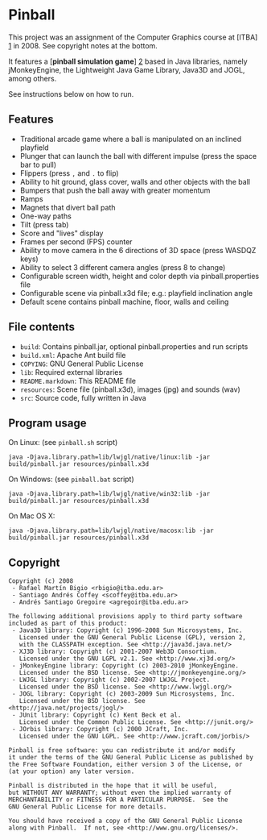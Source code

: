 Pinball
=======

This project was an assignment of the Computer Graphics course at [ITBA] [1] in 2008. See copyright notes at the bottom.

It features a [**pinball simulation game**] [2] based in Java libraries, namely jMonkeyEngine, the Lightweight Java Game Library, Java3D and JOGL, among others.

See instructions below on how to run.

  [1]: http://www.itba.edu.ar
  [2]: http://en.wikipedia.org/wiki/Pinball

Features
---------

  - Traditional arcade game where a ball is manipulated on an inclined playfield
  - Plunger that can launch the ball with different impulse (press the space bar to pull)
  - Flippers (press `,` and `.` to flip)
  - Ability to hit ground, glass cover, walls and other objects with the ball
  - Bumpers that push the ball away with greater momentum
  - Ramps
  - Magnets that divert ball path
  - One-way paths
  - Tilt (press tab)
  - Score and "lives" display
  - Frames per second (FPS) counter
  - Ability to move camera in the 6 directions of 3D space (press WASDQZ keys)
  - Ability to select 3 different camera angles (press 8 to change)
  - Configurable screen width, height and color depth via pinball.properties file
  - Configurable scene via pinball.x3d file; e.g.: playfield inclination angle
  - Default scene contains pinball machine, floor, walls and ceiling

File contents
-------------

  - `build`: Contains pinball.jar, optional pinball.properties and run scripts
  - `build.xml`: Apache Ant build file
  - `COPYING`: GNU General Public License
  - `lib`: Required external libraries
  - `README.markdown`: This README file
  - `resources`: Scene file (pinball.x3d), images (jpg) and sounds (wav)
  - `src`: Source code, fully written in Java

Program usage
-------------

On Linux: (see `pinball.sh` script)

    java -Djava.library.path=lib/lwjgl/native/linux:lib -jar build/pinball.jar resources/pinball.x3d

On Windows: (see `pinball.bat` script)

    java -Djava.library.path=lib/lwjgl/native/win32:lib -jar build/pinball.jar resources/pinball.x3d

On Mac OS X:

    java -Djava.library.path=lib/lwjgl/native/macosx:lib -jar build/pinball.jar resources/pinball.x3d

Copyright
---------

    Copyright (c) 2008
     - Rafael Martín Bigio <rbigio@itba.edu.ar>
     - Santiago Andrés Coffey <scoffey@itba.edu.ar>
     - Andrés Santiago Gregoire <agregoir@itba.edu.ar>

    The following additional provisions apply to third party software
    included as part of this product:
     - Java3D library: Copyright (c) 1996-2008 Sun Microsystems, Inc.
       Licensed under the GNU General Public License (GPL), version 2,
       with the CLASSPATH exception. See <http://java3d.java.net/>
     - XJ3D library: Copyright (c) 2001-2007 Web3D Consortium.
       Licensed under the GNU LGPL v2.1. See <http://www.xj3d.org/>
     - jMonkeyEngine library: Copyright (c) 2003-2010 jMonkeyEngine.
       Licensed under the BSD license. See <http://jmonkeyengine.org/>
     - LWJGL library: Copyright (c) 2002-2007 LWJGL Project.
       Licensed under the BSD license. See <http://www.lwjgl.org/>
     - JOGL library: Copyright (c) 2003-2009 Sun Microsystems, Inc.
       Licensed under the BSD license. See <http://java.net/projects/jogl/>
     - JUnit library: Copyright (c) Kent Beck et al.
       Licensed under the Common Public License. See <http://junit.org/>
     - JOrbis library: Copyright (c) 2000 JCraft, Inc.
       Licensed under the GNU LGPL. See <http://www.jcraft.com/jorbis/>

    Pinball is free software: you can redistribute it and/or modify
    it under the terms of the GNU General Public License as published by
    the Free Software Foundation, either version 3 of the License, or
    (at your option) any later version.

    Pinball is distributed in the hope that it will be useful,
    but WITHOUT ANY WARRANTY; without even the implied warranty of
    MERCHANTABILITY or FITNESS FOR A PARTICULAR PURPOSE.  See the
    GNU General Public License for more details.

    You should have received a copy of the GNU General Public License
    along with Pinball.  If not, see <http://www.gnu.org/licenses/>.

